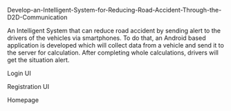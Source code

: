 Develop-an-Intelligent-System-for-Reducing-Road-Accident-Through-the-D2D-Communication

An Intelligent System that can reduce road accident by sending alert to the drivers of the vehicles via smartphones. To do that, an Android based application is developed which will collect data from a vehicle and send it to the server for calculation. After completing whole calculations, drivers will get the situation alert.

Login UI


Registration UI

 










Homepage

 
